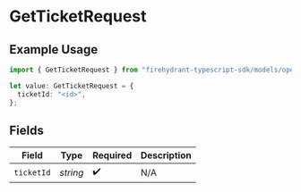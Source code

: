 # GetTicketRequest

## Example Usage

```typescript
import { GetTicketRequest } from "firehydrant-typescript-sdk/models/operations";

let value: GetTicketRequest = {
  ticketId: "<id>",
};
```

## Fields

| Field              | Type               | Required           | Description        |
| ------------------ | ------------------ | ------------------ | ------------------ |
| `ticketId`         | *string*           | :heavy_check_mark: | N/A                |